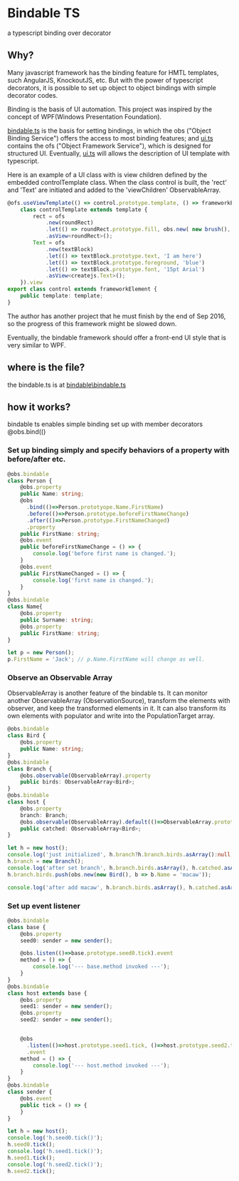 # Bindable TS
a typescript binding over decorator

## Why?
Many javascript framework has the binding feature for HMTL templates, such AngularJS, KnockoutJS, etc.
But with the power of typescript decorators, it is possible to set up object to object bindings with simple decorator codes.

Binding is the basis of UI automation. This project was inspired by the concept of WPF(Windows Presentation Foundation).

[bindable.ts](bindable/bindable/bindable.ts) is the basis for setting bindings, in which the obs ("Object Binding Service") offers the access to most binding features; and [ui.ts](bindable/bindable/ui.ts) contains the ofs ("Object Framework Service"), which is designed for structured UI. Eventually, [ui.ts](bindable/bindable/ui.ts) will allows the description of UI template with typescript.

Here is an example of a UI class with is view children defined by the embedded controlTemplate class. When the class control is built, the 'rect' and 'Text' are initiated and added to the 'viewChildren' ObservableArray.
```typescript
@ofs.useViewTemplate(() => control.prototype.template, () => frameworkElement.prototype.viewChildren,
    class controlTemplate extends template {
        rect = ofs
            .new(roundRect)
            .let(() => roundRect.prototype.fill, obs.new( new brush(), b=>(b.color = '#bbf') ))
            .asView<roundRect>();
        Text = ofs
            .new(textBlock)
            .let(() => textBlock.prototype.text, 'I am here')
            .let(() => textBlock.prototype.foreground, 'blue')
            .let(() => textBlock.prototype.font, '15pt Arial')
            .asView<createjs.Text>();
    }).view
export class control extends frameworkElement {
    public template: template;
}
```

The author has another project that he must finish by the end of Sep 2016, so the progress of this framework might be slowed down.

Eventually, the bindable framework should offer a front-end UI style that is very similar to WPF.


## where is the file?
the bindable.ts is at [bindable\bindable.ts](bindable/bindable/bindable.ts)

## how it works?
bindable ts enables simple binding set up with member decorators
@obs.bind(()
### Set up binding simply and specify behaviors of a property with before/after etc.
```typescript
@obs.bindable 
class Person {
    @obs.property
    public Name: string;
    @obs
      .bind(()=>Person.prototyope.Name.FirstName)
      .before(()=>Person.prototype.beforeFirstNameChange)
      .after(()=>Person.prototype.FirstNameChanged)
      .property
    public FirstName: string;
    @obs.event
    public beforeFirstNameChange = () => {
        console.log('before first name is changed.');
    }
    @obs.event
    public FirstNameChanged = () => {
        console.log('first name is changed.');
    }
}
@obs.bindable
class Name{
    @obs.property
    public Surname: string;
    @obs.property
    public FirstName: string;
}

let p = new Person();
p.FirstName = 'Jack'; // p.Name.FirstName will change as well.
```

### Observe an Observable Array
ObservableArray is another feature of the bindable ts. It can monitor another ObservableArray (ObservationSource), transform the elements with observer, and keep the transformed elements in it. It can also transform its own elements with populator and write into the PopulationTarget array.
```typescript
@obs.bindable 
class Bird {
    @obs.property
    public Name: string;
}
@obs.bindable
class Branch {
    @obs.observable(ObservableArray).property
    public birds: ObservableArray<Bird>;
}
@obs.bindable
class host {
    @obs.property
    branch: Branch;
    @obs.observable(ObservableArray).default(()=>ObservableArray.prototype.parent).observe(() => host.prototype.branch.birds).property 
    public catched: ObservableArray<Bird>;
}

let h = new host();
console.log('just initialized', h.branch?h.branch.birds.asArray():null, h.catched.asArray());
h.branch = new Branch();
console.log('after set branch', h.branch.birds.asArray(), h.catched.asArray());
h.branch.birds.push(obs.new(new Bird(), b => b.Name = 'macaw'));

console.log('after add macaw', h.branch.birds.asArray(), h.catched.asArray());
```

### Set up event listener

```typescript
@obs.bindable
class base {
    @obs.property
    seed0: sender = new sender();

    @obs.listen(()=>base.prototype.seed0.tick).event
    method = () => {
        console.log('--- base.method invoked ---');
    }
}
@obs.bindable
class host extends base {
    @obs.property
    seed1: sender = new sender();
    @obs.property
    seed2: sender = new sender();


    @obs
      .listen(()=>host.prototype.seed1.tick, ()=>host.prototype.seed2.tick) //the event can listen multiple sources
      .event
    method = () => {
        console.log('--- host.method invoked ---');
    }
}
@obs.bindable
class sender {
    @obs.event
    public tick = () => {
    }
}

let h = new host();
console.log('h.seed0.tick()');
h.seed0.tick();
console.log('h.seed1.tick()');
h.seed1.tick();
console.log('h.seed2.tick()');
h.seed2.tick();

```
